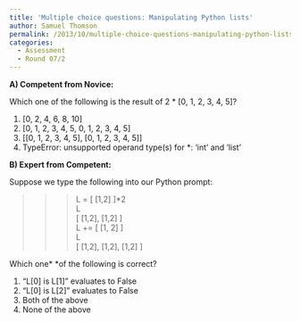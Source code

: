 ```yaml
---
title: 'Multiple choice questions: Manipulating Python lists'
author: Samuel Thomson
permalink: /2013/10/multiple-choice-questions-manipulating-python-lists/
categories:
  - Assessment
  - Round 07/2
---
```

**A) Competent from Novice:**

Which one of the following is the result of 2 * [0, 1, 2, 3, 4, 5]?

1.  [0, 2, 4, 6, 8, 10]
2.  [0, 1, 2, 3, 4, 5, 0, 1, 2, 3, 4, 5]
3.  [[0, 1, 2, 3, 4, 5], [0, 1, 2, 3, 4, 5]]
4.  TypeError: unsupported operand type(s) for *: &#8216;int&#8217; and &#8216;list&#8217;

**B) Expert from Competent:**

Suppose we type the following into our Python prompt:

>>> L = [ [1,2] ]*2  
>>> L  
>>> [ [1,2], [1,2] ]  
>>> L += [ [1, 2] ]  
>>> L  
>>> [ [1,2], [1,2], [1,2] ]

Which one* *of the following is correct?

1.  &#8220;L[0] is L[1]&#8221; evaluates to False
2.  &#8220;L[0] is L[2]&#8221; evaluates to False
3.  Both of the above
4.  None of the above

&nbsp;
